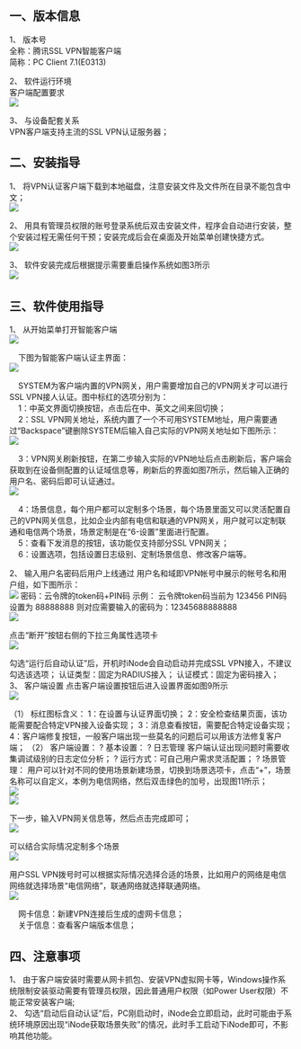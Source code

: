 ## 一、版本信息
1、	版本号  
全称：腾讯SSL VPN智能客户端  
简称：PC Client 7.1(E0313)  

2、	软件运行环境  
客户端配置要求  
![](http://imgcache.tce.fsphere.cn/static/mc.qcloudimg.com/static/img/d55eade39a20b9b1ace332c402f42f48/%7B4EC461C8-435D-49E4-9F6F-0D4D1B516527%7D.png)

3、	与设备配套关系  
VPN客户端支持主流的SSL VPN认证服务器；  

## 二、安装指导
1、	将VPN认证客户端下载到本地磁盘，注意安装文件及文件所在目录不能包含中文；  
![](http://imgcache.tce.fsphere.cn/static/mc.qcloudimg.com/static/img/31f287cb799cadc2aa1b22f8079266e3/1.png)

2、	用具有管理员权限的账号登录系统后双击安装文件，程序会自动进行安装，整个安装过程无需任何干预；安装完成后会在桌面及开始菜单创建快捷方式。  
![](http://imgcache.tce.fsphere.cn/static/mc.qcloudimg.com/static/img/4967e4eec23dc5f403da2f5a0affaf7b/2.png)

3、	软件安装完成后根据提示需要重启操作系统如图3所示  
![](http://imgcache.tce.fsphere.cn/static/mc.qcloudimg.com/static/img/186481109b0a1432ac7462eef6216c69/3.png)
 
## 三、软件使用指导
1、	从开始菜单打开智能客户端  
![](http://imgcache.tce.fsphere.cn/static/mc.qcloudimg.com/static/img/22c28af52d2af714d1aaf7a35243b27e/4.png)

&nbsp;&nbsp;&nbsp;&nbsp;下图为智能客户端认证主界面：  
![](http://imgcache.tce.fsphere.cn/static/mc.qcloudimg.com/static/img/ce79eaef3ca5d372b72fdaedde2ae4f6/5.png)

&nbsp;&nbsp;&nbsp;&nbsp;SYSTEM为客户端内置的VPN网关，用户需要增加自己的VPN网关才可以进行SSL VPN接人认证。图中标红的选项分别为：  
&nbsp;&nbsp;&nbsp;&nbsp;1：中英文界面切换按钮，点击后在中、英文之间来回切换；  
&nbsp;&nbsp;&nbsp;&nbsp;2：SSL VPN网关地址，系统内置了一个不可用SYSTEM地址，用户需要通过“Backspace”键删除SYSTEM后输入自己实际的VPN网关地址如下图所示：  
![](http://imgcache.tce.fsphere.cn/static/mc.qcloudimg.com/static/img/034b03840f45b52f8bf3b6b17141f1b3/6.png)

&nbsp;&nbsp;&nbsp;&nbsp;3：VPN网关刷新按钮，在第二步输入实际的VPN地址后点击刷新后，客户端会获取到在设备侧配置的认证域信息等，刷新后的界面如图7所示，然后输入正确的用户名、密码后即可认证通过。  
![](http://imgcache.tce.fsphere.cn/static/mc.qcloudimg.com/static/img/38b1e114a33975c332b346d29d162562/7.png)

&nbsp;&nbsp;&nbsp;&nbsp;4：场景信息，每个用户都可以定制多个场景，每个场景里面又可以灵活配置自己的VPN网关信息，比如企业内部有电信和联通的VPN网关，用户就可以定制联通和电信两个场景，场景定制是在“6-设置”里面进行配置。  
&nbsp;&nbsp;&nbsp;&nbsp;5：查看下发消息的按钮，该功能仅支持部分SSL VPN网关；  
&nbsp;&nbsp;&nbsp;&nbsp;6：设置选项，包括设置日志级别、定制场景信息、修改客户端等。  


2、	输入用户名密码后用户上线通过
用户名和域即VPN帐号中展示的帐号名和用户组，如下图所示：  
![](http://imgcache.tce.fsphere.cn/static/mc.qcloudimg.com/static/img/791cef1f4e4e075dcdb018801be50bb2/8.png)
密码：云令牌的token码+PIN码
示例：
云令牌token码当前为   123456
PIN码设置为   88888888
则对应需要输入的密码为：12345688888888  
![](http://imgcache.tce.fsphere.cn/static/mc.qcloudimg.com/static/img/3eb34d51fbeb4ae662dcde49cd0af29e/9.png)

点击“断开”按钮右侧的下拉三角属性选项卡  
![](http://imgcache.tce.fsphere.cn/static/mc.qcloudimg.com/static/img/4bfd772e5226837aaeecb5637fb62002/10.png)

勾选“运行后自动认证”后，开机时iNode会自动启动并完成SSL VPN接入，不建议勾选该选项；
认证类型：固定为RADIUS接入；
认证模式：固定为密码接入；
3、	客户端设置
点击客户端设置按钮后进入设置界面如图9所示  
![](http://imgcache.tce.fsphere.cn/static/mc.qcloudimg.com/static/img/5fca697a1e2e22ff0613a98ff9c06c2c/11.png)

（1）	标红图标含义：
1：在设置与认证界面切换；
2：安全检查结果页面，该功能需要配合特定VPN接入设备实现；
3：消息查看按钮，需要配合特定设备实现；
4：客户端修复按钮，一般客户端出现一些莫名的问题后可以用该方法修复客户端；
（2）	客户端设置：
?	基本设置：
?	日志管理
客户端认证出现问题时需要收集调试级别的日志定位分析；
?	运行方式：可自己用户需求灵活配置；
?	场景管理：
    用户可以针对不同的使用场景新建场景，切换到场景选项卡，点击“+”，场景名称可以自定义，本例为电信网络，然后双击绿色的加号，出现图11所示；  
![](http://imgcache.tce.fsphere.cn/static/mc.qcloudimg.com/static/img/20f88ff429e3a1ebad95848a95e6b90f/12.png)  
![](http://imgcache.tce.fsphere.cn/static/mc.qcloudimg.com/static/img/263e6cd09163deea3322648cf2a2dfa9/13.png)

下一步，输入VPN网关信息等，然后点击完成即可；  
![](http://imgcache.tce.fsphere.cn/static/mc.qcloudimg.com/static/img/9c2ee6937d8ad41ced8a9b2b0cd735e8/14.png)

可以结合实际情况定制多个场景  
![](http://imgcache.tce.fsphere.cn/static/mc.qcloudimg.com/static/img/59035642ccf72e1d28512d145e9f1312/15.png)

用户SSL VPN拨号时可以根据实际情况选择合适的场景，比如用户的网络是电信网络就选择场景“电信网络”，联通网络就选择联通网络。  
![](http://imgcache.tce.fsphere.cn/static/mc.qcloudimg.com/static/img/598afca7d138665209aac70fe781ae33/16.png)

&nbsp;&nbsp;&nbsp;&nbsp;网卡信息：新建VPN连接后生成的虚网卡信息；  
&nbsp;&nbsp;&nbsp;&nbsp;关于信息：查看客户端版本信息；

## 四、注意事项
1、	由于客户端安装时需要从网卡抓包、安装VPN虚拟网卡等，Windows操作系统限制安装驱动需要有管理员权限，因此普通用户权限（如Power User权限）不能正常安装客户端;  
2、	勾选“启动后自动认证”后，PC刚启动时，iNode会立即启动，此时可能由于系统环境原因出现“iNode获取场景失败”的情况，此时手工启动下iNode即可，不影响其他功能。




